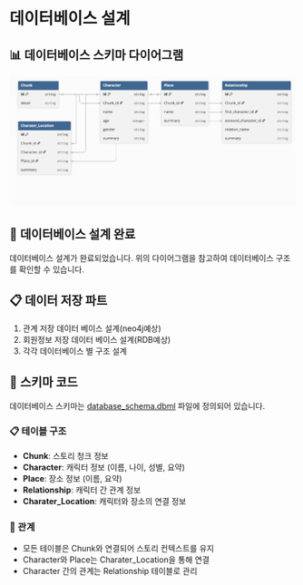 # 데이터베이스 설계

## 📊 데이터베이스 스키마 다이어그램

![데이터베이스 스키마](스크린샷%202025-09-03%20오전%2011.19.42.png)

## 🎯 데이터베이스 설계 완료

데이터베이스 설계가 완료되었습니다. 위의 다이어그램을 참고하여 데이터베이스 구조를 확인할 수 있습니다.

## 📋 데이터 저장 파트 
1. 관계 저장 데이터 베이스 설계(neo4j예상)
2. 회원정보 저장 데이터 베이스 설계(RDB예상)
3. 각각 데이터베이스 별 구조 설계

## 🔧 스키마 코드

데이터베이스 스키마는 [database_schema.dbml](database_schema.dbml) 파일에 정의되어 있습니다.

### 📋 테이블 구조
- **Chunk**: 스토리 청크 정보
- **Character**: 캐릭터 정보 (이름, 나이, 성별, 요약)
- **Place**: 장소 정보 (이름, 요약)
- **Relationship**: 캐릭터 간 관계 정보
- **Charater_Location**: 캐릭터와 장소의 연결 정보

### 🔗 관계
- 모든 테이블은 Chunk와 연결되어 스토리 컨텍스트를 유지
- Character와 Place는 Charater_Location을 통해 연결
- Character 간의 관계는 Relationship 테이블로 관리
